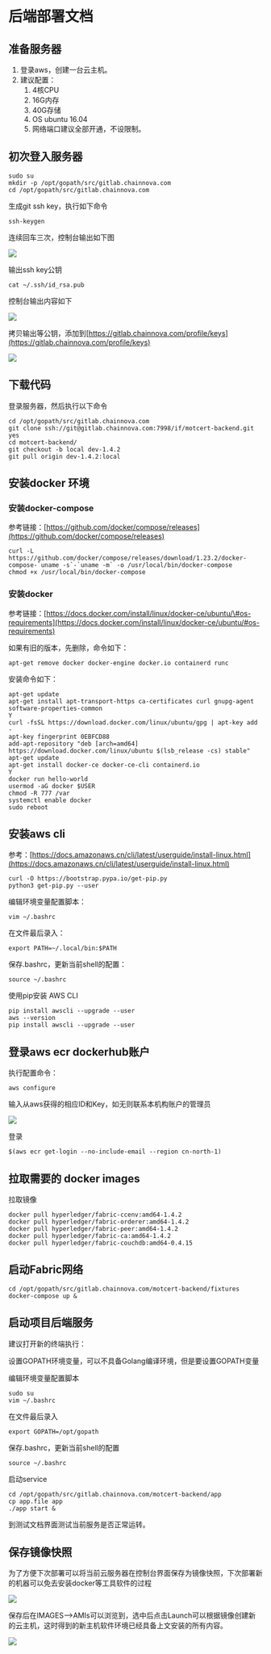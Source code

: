 # 后端部署文档

## 准备服务器

1. 登录aws，创建一台云主机。
2. 建议配置：
   1. 4核CPU
   2. 16G内存
   3. 40G存储
   4. OS ubuntu 16.04
   5. 网络端口建议全部开通，不设限制。

## 初次登入服务器

```
sudo su
mkdir -p /opt/gopath/src/gitlab.chainnova.com
cd /opt/gopath/src/gitlab.chainnova.com
```

生成git ssh key，执行如下命令

```text
ssh-keygen
```

连续回车三次，控制台输出如下图

![](../.gitbook/assets/image%20%283%29.png)

 输出ssh key公钥

```text
cat ~/.ssh/id_rsa.pub
```

 控制台输出内容如下

![](../.gitbook/assets/image%20%282%29.png)

拷贝输出等公钥，添加到[https://gitlab.chainnova.com/profile/keys](https://gitlab.chainnova.com/profile/keys)

![](../.gitbook/assets/image%20%289%29.png)

## 下载代码

登录服务器，然后执行以下命令

```text
cd /opt/gopath/src/gitlab.chainnova.com
git clone ssh://git@gitlab.chainnova.com:7998/if/motcert-backend.git
yes
cd motcert-backend/
git checkout -b local dev-1.4.2
git pull origin dev-1.4.2:local
```

## 安装docker 环境

### 安装docker-compose 

参考链接：[https://github.com/docker/compose/releases](https://github.com/docker/compose/releases)

```text
curl -L https://github.com/docker/compose/releases/download/1.23.2/docker-compose-`uname -s`-`uname -m` -o /usr/local/bin/docker-compose
chmod +x /usr/local/bin/docker-compose
```

### 安装docker

参考链接：[https://docs.docker.com/install/linux/docker-ce/ubuntu/\#os-requirements](https://docs.docker.com/install/linux/docker-ce/ubuntu/#os-requirements)

如果有旧的版本，先删除，命令如下：

```text
apt-get remove docker docker-engine docker.io containerd runc
```

安装命令如下：

```text
apt-get update
apt-get install apt-transport-https ca-certificates curl gnupg-agent software-properties-common
Y
curl -fsSL https://download.docker.com/linux/ubuntu/gpg | apt-key add -
apt-key fingerprint 0EBFCD88
add-apt-repository "deb [arch=amd64] https://download.docker.com/linux/ubuntu $(lsb_release -cs) stable"
apt-get update
apt-get install docker-ce docker-ce-cli containerd.io
Y
docker run hello-world
usermod -aG docker $USER
chmod -R 777 /var
systemctl enable docker
sudo reboot
```

## 安装aws cli

参考：[https://docs.amazonaws.cn/cli/latest/userguide/install-linux.html](https://docs.amazonaws.cn/cli/latest/userguide/install-linux.html)

```text
curl -O https://bootstrap.pypa.io/get-pip.py
python3 get-pip.py --user
```

编辑环境变量配置脚本：

```text
vim ~/.bashrc
```

在文件最后录入：

```text
export PATH=~/.local/bin:$PATH
```

保存.bashrc，更新当前shell的配置：

```text
source ~/.bashrc
```

使用pip安装 AWS CLI

```text
pip install awscli --upgrade --user
aws --version
pip install awscli --upgrade --user
```

## 登录aws ecr dockerhub账户

执行配置命令：

```text
aws configure
```

输入从aws获得的相应ID和Key，如无则联系本机构账户的管理员

![](../.gitbook/assets/image%20%2822%29.png)

登录

```text
$(aws ecr get-login --no-include-email --region cn-north-1)
```

## 拉取需要的 docker images

拉取镜像

```text
docker pull hyperledger/fabric-ccenv:amd64-1.4.2
docker pull hyperledger/fabric-orderer:amd64-1.4.2
docker pull hyperledger/fabric-peer:amd64-1.4.2
docker pull hyperledger/fabric-ca:amd64-1.4.2
docker pull hyperledger/fabric-couchdb:amd64-0.4.15
```

## 启动Fabric网络

```text
cd /opt/gopath/src/gitlab.chainnova.com/motcert-backend/fixtures
docker-compose up &
```

## 启动项目后端服务

建议打开新的终端执行：

设置GOPATH环境变量，可以不具备Golang编译环境，但是要设置GOPATH变量

编辑环境变量配置脚本

```text
sudo su
vim ~/.bashrc
```

在文件最后录入

```text
export GOPATH=/opt/gopath
```

保存.bashrc，更新当前shell的配置

```text
source ~/.bashrc
```

启动service

```text
cd /opt/gopath/src/gitlab.chainnova.com/motcert-backend/app
cp app.file app
./app start &
```

到测试文档界面测试当前服务是否正常运转。

## 保存镜像快照

为了方便下次部署可以将当前云服务器在控制台界面保存为镜像快照，下次部署新的机器可以免去安装docker等工具软件的过程

![](../.gitbook/assets/image%20%2837%29.png)



保存后在IMAGES--&gt;AMIs可以浏览到，选中后点击Launch可以根据镜像创建新的云主机，这时得到的新主机软件环境已经具备上文安装的所有内容。

![](../.gitbook/assets/image%20%2823%29.png)



